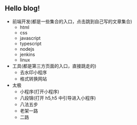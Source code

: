 ## Hello blog!

- 前端开发(都是一些集合的入口，点击跳到自己写的文章集合)
  - html
  - css
  - javascript
  - typescript
  - nodejs
  - jenkins
  - linux
- 工具(都是第三方页面的入口，直接跳走的)
  - 去水印小程序
  - 格式转换网站
- 太极
  - 小程序(打开小程序)
  - 八段锦(打开 h5,h5 中引导进入小程序)
  - 八法五步
  - 老架一路
  - 二路

